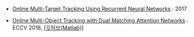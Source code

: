 - [Online Multi-Target Tracking Using Recurrent Neural Networks](http://www.milanton.de/files/aaai2017/aaai2017-anton-rnntracking.pdf) : 2017

- [Online Multi-Object Tracking with Dual Matching Attention Networks](http://openaccess.thecvf.com/content_ECCV_2018/papers/Ji_Zhu_Online_Multi-Object_Tracking_ECCV_2018_paper.pdf) : ECCV 2018, [[깃허브(Matlab)]](https://github.com/jizhu1023/DMAN_MOT)